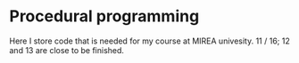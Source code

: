 # Procedural programming

Here I store code that is needed for my course at MIREA univesity.
11 / 16; 12 and 13 are close to be finished.
